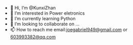 - 👋 Hi, I’m @KunxiZhan
- 👀 I’m interested in Power eletronics
- 🌱 I’m currently learning Python
- 💞️ I’m looking to collaborate on ...
- 📫 How to reach me email:joegabriel949@gmail.com or 603993382@qq.com

<!---
KunxiZhan/KunxiZhan is a ✨ special ✨ repository because its `README.md` (this file) appears on your GitHub profile.
You can click the Preview link to take a look at your changes.
--->
